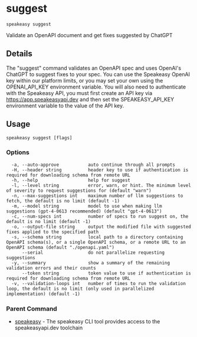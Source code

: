 # suggest  
`speakeasy suggest`  


Validate an OpenAPI document and get fixes suggested by ChatGPT  

## Details

The "suggest" command validates an OpenAPI spec and uses OpenAI's ChatGPT to suggest fixes to your spec.
You can use the Speakeasy OpenAI key within our platform limits, or you may set your own using the OPENAI_API_KEY environment variable. You will also need to authenticate with the Speakeasy API,
you must first create an API key via https://app.speakeasyapi.dev and then set the SPEAKEASY_API_KEY environment variable to the value of the API key.

## Usage

```
speakeasy suggest [flags]
```

### Options

```
  -a, --auto-approve           auto continue through all prompts
  -H, --header string          header key to use if authentication is required for downloading schema from remote URL
  -h, --help                   help for suggest
  -l, --level string           error, warn, or hint. The minimum level of severity to request suggestions for (default "warn")
  -n, --max-suggestions int    maximum number of llm suggestions to fetch, the default is no limit (default -1)
  -m, --model string           model to use when making llm suggestions (gpt-4-0613 recommended) (default "gpt-4-0613")
  -c, --num-specs int          number of specs to run suggest on, the default is no limit (default -1)
  -o, --output-file string     output the modified file with suggested fixes applied to the specified path
  -s, --schema string          local path to a directory containing OpenAPI schema(s), or a single OpenAPI schema, or a remote URL to an OpenAPI schema (default "./openapi.yaml")
      --serial                 do not parallelize requesting suggestions
  -y, --summary                show a summary of the remaining validation errors and their counts
      --token string           token value to use if authentication is required for downloading schema from remote URL
  -v, --validation-loops int   number of times to run the validation loop, the default is no limit (only used in parallelized implementation) (default -1)
```

### Parent Command

* [speakeasy](README.md)	 - The speakeasy CLI tool provides access to the speakeasyapi.dev toolchain
